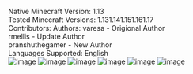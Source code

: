 Native Minecraft Version: 1.13<br>
Tested Minecraft Versions: 1.131.141.151.161.17<br>
Contributors: Authors:
  varesa - Origional Author <br>
  rmellis - Update Author <br>
  pranshuthegamer - New Author <br>
Languages Supported: English <br>
![image](https://user-images.githubusercontent.com/41447552/122661160-4692a700-d17f-11eb-8335-2e2eb2ecaa51.png)
![image](https://user-images.githubusercontent.com/41447552/122661162-50b4a580-d17f-11eb-982c-0566f5cff8c2.png)
![image](https://user-images.githubusercontent.com/41447552/122661175-675afc80-d17f-11eb-973c-6ef453ac9239.png)
![image](https://user-images.githubusercontent.com/41447552/122661219-b5700000-d17f-11eb-9e94-d83eb29c9347.png)
![image](https://user-images.githubusercontent.com/41447552/122661231-db95a000-d17f-11eb-98b7-cc9f4d097bbe.png)
![image](https://user-images.githubusercontent.com/41447552/122661238-f0723380-d17f-11eb-8bc3-e820d8513fd7.png)
